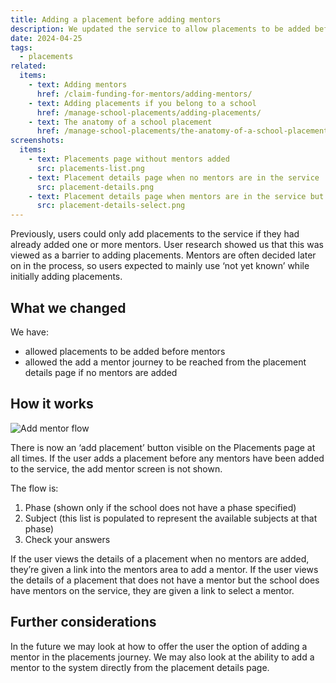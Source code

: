 ```yaml
---
title: Adding a placement before adding mentors
description: We updated the service to allow placements to be added before mentors.
date: 2024-04-25
tags:
  - placements
related:
  items:
    - text: Adding mentors
      href: /claim-funding-for-mentors/adding-mentors/
    - text: Adding placements if you belong to a school
      href: /manage-school-placements/adding-placements/
    - text: The anatomy of a school placement
      href: /manage-school-placements/the-anatomy-of-a-school-placement/
screenshots:
  items:
    - text: Placements page without mentors added
      src: placements-list.png
    - text: Placement details page when no mentors are in the service
      src: placement-details.png
    - text: Placement details page when mentors are in the service but not added to the placement
      src: placement-details-select.png
---
```


Previously, users could only add placements to the service if they had already added one or more mentors. User research showed us that this was viewed as a barrier to adding placements. Mentors are often decided later on in the process, so users expected to mainly use ‘not yet known’ while initially adding placements.

## What we changed

We have:

- allowed placements to be added before mentors
- allowed the add a mentor journey to be reached from the placement details page if no mentors are added

## How it works

![Add mentor flow](add-placement-flow.png "Add placement flow when no mentors are present")

There is now an ‘add placement’ button visible on the Placements page at all times. If the user adds a placement before any mentors have been added to the service, the add mentor screen is not shown.

The flow is:

1. Phase (shown only if the school does not have a phase specified)
2. Subject (this list is populated to represent the available subjects at that phase)
3. Check your answers

If the user views the details of a placement when no mentors are added, they’re given a link into the mentors area to add a mentor. If the user views the details of a placement that does not have a mentor but the school does have mentors on the service, they are given a link to select a mentor.

## Further considerations

In the future we may look at how to offer the user the option of adding a mentor in the placements journey. We may also look at the ability to add a mentor to the system directly from the placement details page.
